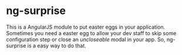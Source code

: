 # ng-surprise
This is a AngularJS module to put easter eggs in your application. Sometimes you need a easter egg to allow your dev staff to skip some configuration step or close an *uncloseable* modal in your app. So, ng-surprise is a easy way to do that.
